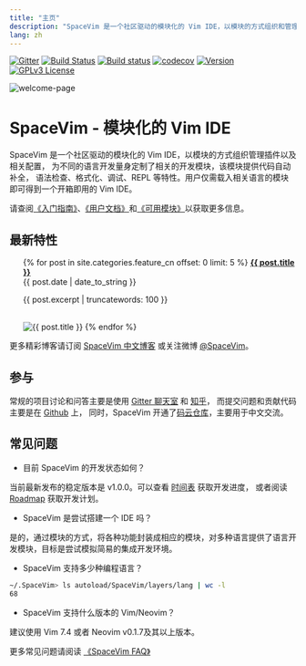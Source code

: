 ```yaml
---
title: "主页"
description: "SpaceVim 是一个社区驱动的模块化的 Vim IDE，以模块的方式组织和管理插件，提高 Vim 环境配置效率。"
lang: zh
---
```


[![Gitter](https://badges.gitter.im/SpaceVim/SpaceVim.svg)](https://gitter.im/SpaceVim/cn)
[![Build Status](https://travis-ci.org/SpaceVim/SpaceVim.svg?branch=dev)](https://travis-ci.org/SpaceVim/SpaceVim)
[![Build status](https://ci.appveyor.com/api/projects/status/eh3t5oph70abp665/branch/dev?svg=true)](https://ci.appveyor.com/project/wsdjeg/spacevim/branch/master)
[![codecov](https://codecov.io/gh/SpaceVim/SpaceVim/branch/dev/graph/badge.svg)](https://codecov.io/gh/SpaceVim/SpaceVim/branch/master)
[![Version](https://img.shields.io/badge/version-1.1.0--dev-8700FF.svg)](https://github.com/SpaceVim/SpaceVim/releases)
[![GPLv3 License](https://img.shields.io/badge/license-GPLv3-blue.svg)](https://github.com/SpaceVim/SpaceVim/blob/master/LICENSE)

![welcome-page](https://user-images.githubusercontent.com/13142418/61462920-0bd9d000-a9a6-11e9-8e1f-c70d6ec6ca1e.png)

# SpaceVim - 模块化的 Vim IDE

SpaceVim 是一个社区驱动的模块化的 Vim IDE，以模块的方式组织管理插件以及相关配置，
为不同的语言开发量身定制了相关的开发模块，该模块提供代码自动补全，
语法检查、格式化、调试、REPL 等特性。用户仅需载入相关语言的模块即可得到一个开箱即用的 Vim IDE。

请查阅[《入门指南》](quick-start-guide/)、[《用户文档》](documentation/)和[《可用模块》](layers/)以获取更多信息。

## 最新特性

<ul>
    {% for post in site.categories.feature_cn offset: 0 limit: 5  %}
               <strong><a href="{{ post.url }}">{{ post.title }}</a></strong>
               <br>
               <span class="post-date">{{ post.date | date_to_string }}</span>
               <p>{{ post.excerpt | truncatewords: 100 }}</p>
               <br>
               <img alt="{{ post.title }}" src="{{ post.image }}">
    {% endfor %}
</ul>

更多精彩博客请订阅 [SpaceVim 中文博客](blog/) 或关注微博 [@SpaceVim](https://weibo.com/SpaceVim)。

## 参与

常规的项目讨论和问答主要是使用 [Gitter 聊天室](https://gitter.im/SpaceVim/cn) 和 [知乎](https://www.zhihu.com/topic/20168681/hot)，
而提交问题和贡献代码主要是在 [Github](https://github.com/SpaceVim/SpaceVim) 上，
同时，SpaceVim 开通了[码云仓库](https://gitee.com/spacevim/SpaceVim)，主要用于中文交流。

## 常见问题

- 目前 SpaceVim 的开发状态如何？

当前最新发布的稳定版本是 v1.0.0。可以查看 [时间表](https://github.com/SpaceVim/SpaceVim/milestones) 获取开发进度，
或者阅读 [Roadmap](roadmap/) 获取开发计划。

- SpaceVim 是尝试搭建一个 IDE 吗？

是的，通过模块的方式，将各种功能封装成相应的模块，对多种语言提供了语言开发模块，目标是尝试模拟简易的集成开发环境。

- SpaceVim 支持多少种编程语言？ 

```sh
~/.SpaceVim> ls autoload/SpaceVim/layers/lang | wc -l
68
```

- SpaceVim 支持什么版本的 Vim/Neovim？

建议使用 Vim 7.4 或者 Neovim v0.1.7及其以上版本。

更多常见问题请阅读 [《SpaceVim FAQ》](faq/)

<!-- vim:set nowrap: -->
